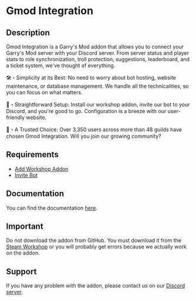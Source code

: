 # Gmod Integration

## Description

Gmod Integration is a Garry's Mod addon that allows you to connect your Garry's Mod server with your Discord server. From server status and player stats to role synchronization, troll protection, suggestions, leaderboard, and a ticket system, we've thought of everything.

🛠️・Simplicity at its Best: No need to worry about bot hosting, website maintenance, or database management. We handle all the technicalities, so you can focus on what matters.

🚀・Straightforward Setup: Install our workshop addon, invite our bot to your Discord, and you're good to go. Configuration is a breeze with our user-friendly website.

🌟・A Trusted Choice: Over 3,350 users across more than 48 guilds have chosen Gmod Integration. Will you join our growing community?

## Requirements

- [Add Workshop Addon](https://gmod-integration.com/workshop)
- [Invite Bot](https://gmod-integration.com/invite)

## Documentation

You can find the documentation [here](https://docs.gmod-integration.com).

## Important

Do not download the addon from GitHub. You must download it from the [Steam Workshop](https://gmod-integration.com/workshop) or you will probably get errors because we actually work on the addon.

## Support

If you have any problem with the addon, please contact us on our [Discord server](https://gmod-integration.com/discord).
